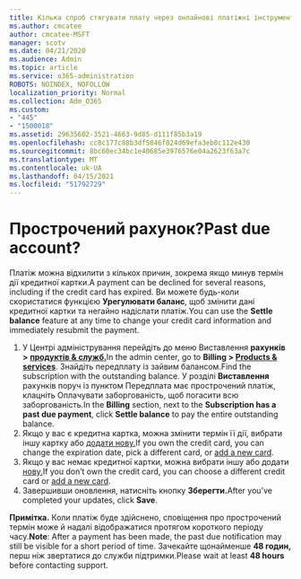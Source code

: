 ```yaml
---
title: Кілька спроб стягувати плату через онлайнові платіжні інструменти
ms.author: cmcatee
author: cmcatee-MSFT
manager: scotv
ms.date: 04/21/2020
ms.audience: Admin
ms.topic: article
ms.service: o365-administration
ROBOTS: NOINDEX, NOFOLLOW
localization_priority: Normal
ms.collection: Adm_O365
ms.custom:
- "445"
- "1500018"
ms.assetid: 29635602-3521-4663-9d85-d111f85b3a19
ms.openlocfilehash: cc8c177c88b3df5846f824d69efa3eb8c112e430
ms.sourcegitcommit: 8bc60ec34bc1e40685e3976576e04a2623f63a7c
ms.translationtype: MT
ms.contentlocale: uk-UA
ms.lasthandoff: 04/15/2021
ms.locfileid: "51792729"
---
```

# <a name="past-due-account"></a><span data-ttu-id="d725c-102">Прострочений рахунок?</span><span class="sxs-lookup"><span data-stu-id="d725c-102">Past due account?</span></span>

<span data-ttu-id="d725c-103">Платіж можна відхилити з кількох причин, зокрема якщо минув термін дії кредитної картки.</span><span class="sxs-lookup"><span data-stu-id="d725c-103">A payment can be declined for several reasons, including if the credit card has expired.</span></span> <span data-ttu-id="d725c-104">Ви можете будь-коли скористатися функцією **Урегулювати баланс**, щоб змінити дані кредитної картки та негайно надіслати платіж.</span><span class="sxs-lookup"><span data-stu-id="d725c-104">You can use the **Settle balance** feature at any time to change your credit card information and immediately resubmit the payment.</span></span>

1. <span data-ttu-id="d725c-105">У Центрі адміністрування перейдіть до меню Виставлення **рахунків > [продуктів & служб.](https://go.microsoft.com/fwlink/p/?linkid=842054)**</span><span class="sxs-lookup"><span data-stu-id="d725c-105">In the admin center, go to **Billing > [Products & services](https://go.microsoft.com/fwlink/p/?linkid=842054)**.</span></span>
<span data-ttu-id="d725c-106">Знайдіть передплату із зайвим балансом.</span><span class="sxs-lookup"><span data-stu-id="d725c-106">Find the subscription with the outstanding balance.</span></span> <span data-ttu-id="d725c-107">У розділі **Виставлення** рахунків поруч із пунктом  Передплата має прострочений платіж, клацніть Оплачувати заборгованість, щоб погасити всю заборгованість.</span><span class="sxs-lookup"><span data-stu-id="d725c-107">In the **Billing** section, next to the **Subscription has a past due payment**, click **Settle balance** to pay the entire outstanding balance.</span></span>
2. <span data-ttu-id="d725c-108">Якщо у вас є кредитна картка, можна змінити термін її дії, вибрати іншу картку або [додати нову.](https://docs.microsoft.com/microsoft-365/commerce/billing-and-payments/manage-payment-methods?view=o365-worldwide)</span><span class="sxs-lookup"><span data-stu-id="d725c-108">If you own the credit card, you can change the expiration date, pick a different card, or [add a new card](https://docs.microsoft.com/microsoft-365/commerce/billing-and-payments/manage-payment-methods?view=o365-worldwide).</span></span>
3. <span data-ttu-id="d725c-109">Якщо у вас немає кредитної картки, можна вибрати іншу або додати [нову.](https://docs.microsoft.com/microsoft-365/commerce/billing-and-payments/manage-payment-methods?view=o365-worldwide)</span><span class="sxs-lookup"><span data-stu-id="d725c-109">If you don’t own the credit card, you can choose a different credit card or [add a new card](https://docs.microsoft.com/microsoft-365/commerce/billing-and-payments/manage-payment-methods?view=o365-worldwide).</span></span>
4. <span data-ttu-id="d725c-110">Завершивши оновлення, натисніть кнопку **Зберегти.**</span><span class="sxs-lookup"><span data-stu-id="d725c-110">After you’ve completed your updates, click **Save**.</span></span>

<span data-ttu-id="d725c-111">**Примітка.** Коли платіж буде здійснено, сповіщення про прострочений термін може й надалі відображатися протягом короткого періоду часу.</span><span class="sxs-lookup"><span data-stu-id="d725c-111">**Note**: After a payment has been made, the past due notification may still be visible for a short period of time.</span></span> <span data-ttu-id="d725c-112">Зачекайте щонайменше **48 годин,** перш ніж звертатися до служби підтримки.</span><span class="sxs-lookup"><span data-stu-id="d725c-112">Please wait at least **48 hours** before contacting support.</span></span>
